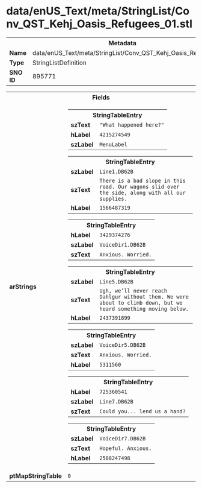 <h1>data/enUS_Text/meta/StringList/Conv_QST_Kehj_Oasis_Refugees_01.stl</h1><table><tr><th colspan="100%">Metadata</th></tr><tr><td><b>Name</b></td><td>data/enUS_Text/meta/StringList/Conv_QST_Kehj_Oasis_Refugees_01.stl</td></tr><tr><td><b>Type</b></td><td>StringListDefinition</td></tr><tr><td><b>SNO ID</b></td><td>895771</td></tr></table>

<table><tr><th colspan="100%">Fields</th></tr><tr><td><b>arStrings</b></td><td><table><tr><th colspan="100%">StringTableEntry</th></tr><tr><td><b>szText</b></td><td><code>"What happened here?"</code></td></tr><tr><td><b>hLabel</b></td><td><code>4215274549</code></td></tr><tr><td><b>szLabel</b></td><td><code>MenuLabel</code></td></tr></table>


<table><tr><th colspan="100%">StringTableEntry</th></tr><tr><td><b>szLabel</b></td><td><code>Line1.DB62B</code></td></tr><tr><td><b>szText</b></td><td><code>There is a bad slope in this road. Our wagons slid over the side, along with all our supplies.</code></td></tr><tr><td><b>hLabel</b></td><td><code>1566487319</code></td></tr></table>


<table><tr><th colspan="100%">StringTableEntry</th></tr><tr><td><b>hLabel</b></td><td><code>3429374276</code></td></tr><tr><td><b>szLabel</b></td><td><code>VoiceDir1.DB62B</code></td></tr><tr><td><b>szText</b></td><td><code>Anxious. Worried.</code></td></tr></table>


<table><tr><th colspan="100%">StringTableEntry</th></tr><tr><td><b>szLabel</b></td><td><code>Line5.DB62B</code></td></tr><tr><td><b>szText</b></td><td><code>Ugh, we’ll never reach Dahlgur without them. We were about to climb down, but we heard something moving below.</code></td></tr><tr><td><b>hLabel</b></td><td><code>2437391899</code></td></tr></table>


<table><tr><th colspan="100%">StringTableEntry</th></tr><tr><td><b>szLabel</b></td><td><code>VoiceDir5.DB62B</code></td></tr><tr><td><b>szText</b></td><td><code>Anxious. Worried.</code></td></tr><tr><td><b>hLabel</b></td><td><code>5311560</code></td></tr></table>


<table><tr><th colspan="100%">StringTableEntry</th></tr><tr><td><b>hLabel</b></td><td><code>725360541</code></td></tr><tr><td><b>szLabel</b></td><td><code>Line7.DB62B</code></td></tr><tr><td><b>szText</b></td><td><code>Could you... lend us a hand?</code></td></tr></table>


<table><tr><th colspan="100%">StringTableEntry</th></tr><tr><td><b>szLabel</b></td><td><code>VoiceDir7.DB62B</code></td></tr><tr><td><b>szText</b></td><td><code>Hopeful. Anxious.</code></td></tr><tr><td><b>hLabel</b></td><td><code>2588247498</code></td></tr></table>


</td></tr><tr><td><b>ptMapStringTable</b></td><td><code>0</code></td></tr></table>

